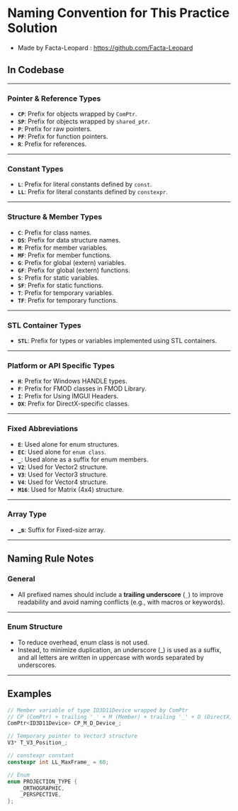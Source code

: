 # Naming Convention for This Practice Solution
- Made by Facta-Leopard : https://github.com/Facta-Leopard

## In Codebase

---

### Pointer & Reference Types
- **`CP`**: Prefix for objects wrapped by `ComPtr`.
- **`SP`**: Prefix for objects wrapped by `shared_ptr`.
- **`P`**: Prefix for raw pointers.
- **`PF`**: Prefix for function pointers.
- **`R`**: Prefix for references.

---

### Constant Types
- **`L`**: Prefix for literal constants defined by `const`.
- **`LL`**: Prefix for literal constants defined by `constexpr`.

---

### Structure & Member Types
- **`C`**: Prefix for class names.
- **`DS`**: Prefix for data structure names.
- **`M`**: Prefix for member variables.
- **`MF`**: Prefix for member functions.
- **`G`**: Prefix for global (extern) variables.
- **`GF`**: Prefix for global (extern) functions.
- **`S`**: Prefix for static variables.
- **`SF`**: Prefix for static functions.
- **`T`**: Prefix for temporary variables.
- **`TF`**: Prefix for temporary functions.

---

### STL Container Types
- **`STL`**: Prefix for types or variables implemented using STL containers.

---

### Platform or API Specific Types
- **`H`**: Prefix for Windows HANDLE types.
- **`F`**: Prefix for FMOD classes in FMOD Library.
- **`I`**: Prefix for Using IMGUI Headers.
- **`DX`**: Prefix for DirectX-specific classes.

---

### Fixed Abbreviations
- **`E`**: Used alone for enum structures.
- **`EC`**: Used alone for `enum class`.
- **`_`**: Used alone as a suffix for enum members.
- **`V2`**: Used for Vector2 structure.
- **`V3`**: Used for Vector3 structure.
- **`V4`**: Used for Vector4 structure.
- **`M16`**: Used for Matrix (4x4) structure.

---

### Array Type
- **_s**: Suffix for Fixed-size array.

---

## Naming Rule Notes

### General
- All prefixed names should include a **trailing underscore** (`_`) to improve readability and avoid naming conflicts (e.g., with macros or keywords).

---

### Enum Structure
- To reduce overhead, enum class is not used.
- Instead, to minimize duplication, an underscore (_) is used as a suffix, and all letters are written in uppercase with words separated by underscores.

---

## Examples

```cpp
// Member variable of type ID3D11Device wrapped by ComPtr
// CP (ComPtr) + trailing '_' + M (Member) + trailing '_' + D (DirectX) + trailing '_'
ComPtr<ID3D11Device> CP_M_D_Device_;

// Temporary pointer to Vector3 structure
V3* T_V3_Position_;

// constexpr constant
constexpr int LL_MaxFrame_ = 60;

// Enum
enum PROJECTION_TYPE {
    _ORTHOGRAPHIC,
    _PERSPECTIVE,
};